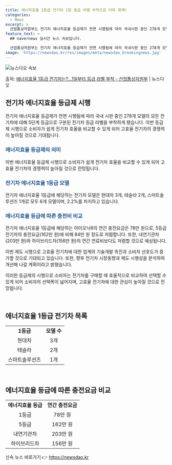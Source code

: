 ```yaml
---
title: 에너지효율 1등급 전기차 1일 등급 라벨 부착으로 더욱 화제!
categories:
  - News
excerpt: >
  산업통상자원부는 전기차 에너지효율 등급제가 전면 시행됨에 따라 국내시판 중인 278개 모델의 모든 전기차에 …
feature_text: >
  ## navernews 실시간 뉴스 속보입니다.

  산업통상자원부는 전기차 에너지효율 등급제가 전면 시행됨에 따라 국내시판 중인 278개 모델의 모든 전기차에 …
image: 'https://newsdao.kr/res/images/meta/newsdao_breakingnews.jpg'
---
```


![뉴스다오 속보](https://newsdao.kr/res/images/meta/newsdao_breakingnews.jpg)

<p>출처: <a href="https://newsdao.kr/3468" rel="dofollow">에너지효율 1등급 전기차는?…1일부터 등급 라벨 부착 - 산업통상자원부</a> | 뉴스다오</p>

<h2 data-ke-size="size26">전기차 에너지효율 등급제 시행</h2>
전기차 에너지효율 등급제가 전면 시행됨에 따라 국내 시판 중인 278개 모델의 모든 전기차에 대해 5단계 등급으로 구분된 전기차 등급 라벨을 부착하게 됐습니다. 이번 등급제 시행으로 소비자가 쉽게 전기차 효율을 비교할 수 있게 되어 고효율 전기차의 경쟁력이 높아질 것으로 기대됩니다.

<h3><span style="color: #1a5490;">에너지효율 등급제의 의미</span></h3>
이번 에너지효율 등급제 시행으로 소비자가 쉽게 전기차 효율을 비교할 수 있게 되어 고효율 전기차의 경쟁력이 높아질 것으로 전망됩니다.

<h3><span style="color: #1a5490;">전기차 에너지효율 1등급 모델</span></h3>
전기차 에너지효율 1등급에 해당하는 전기차 모델은 현대차 3개, 테슬라 2개, 스마트솔루션즈 1개로 모두 6개 모델이며, 2.2%를 차지하고 있습니다.

<h3><span style="color: #1a5490;">에너지효율 등급에 따른 충전비 비교</span></h3>
전기차 에너지효율 1등급에 해당하는 아이오닉6의 연간 충전요금은 78만 원으로, 5등급 전기차의 충전요금(162만 원)에 비해 84만 원 정도로 저렴합니다. 또한, 내연기관차(203만 원)와 하이브리드차(156만 원)의 연간 연료비보다도 저렴할 것으로 예상됩니다.

이번 제도 시행으로 고효율 전기차에 대한 업계의 기술개발 촉진과 소비자 선호도가 증가할 것으로 기대되고 있습니다. 또한, 향후 전기차 시장동향과 제도 시행성을 분석하여 개선해 나갈 계획이라고 밝혔습니다. 

이러한 등급제의 시행으로 소비자는 전기차를 구매할 때 효율적으로 비교하여 선택할 수 있게 되어 소비자의 선택폭이 넓어지며, 고효율 전기차에 대한 관심이 높아질 것으로 전망됩니다. 

<p data-ke-size="size16">&nbsp;</p>

<h2 data-ke-size="size26">에너지효율 1등급 전기차 목록</h2>
<table>
	<tbody>
		<tr>
			<td style="text-align: center; height: 17px;"><b>1등급</b></td>
			<td style="text-align: center; height: 17px;"><b>모델 수</b></td>
		</tr>
		<tr>
			<td style="text-align: center; height: 17px;">현대차</td>
			<td style="text-align: center; height: 17px;">3개</td>
		</tr>
		<tr>
			<td style="text-align: center; height: 17px;">테슬라</td>
			<td style="text-align: center; height: 17px;">2개</td>
		</tr>
		<tr>
			<td style="text-align: center; height: 17px;">스마트솔루션즈</td>
			<td style="text-align: center; height: 17px;">1개</td>
		</tr>
	</tbody>
</table>

<p data-ke-size="size16">&nbsp;</p>

<h2 data-ke-size="size26">에너지효율 등급에 따른 충전요금 비교</h2>
<table>
	<tbody>
		<tr>
			<td style="text-align: center; height: 17px;"><b>에너지효율 등급</b></td>
			<td style="text-align: center; height: 17px;"><b>연간 충전요금</b></td>
		</tr>
		<tr>
			<td style="text-align: center; height: 17px;">1등급</td>
			<td style="text-align: center; height: 17px;">78만 원</td>
		</tr>
		<tr>
			<td style="text-align: center; height: 17px;">5등급</td>
			<td style="text-align: center; height: 17px;">162만 원</td>
		</tr>
		<tr>
			<td style="text-align: center; height: 17px;">내연기관차</td>
			<td style="text-align: center; height: 17px;">203만 원</td>
		</tr>
		<tr>
			<td style="text-align: center; height: 17px;">하이브리드차</td>
			<td style="text-align: center; height: 17px;">156만 원</td>
		</tr>
	</tbody>
</table> 

신속 뉴스 바로가기 👉 <a href="https://newsdao.kr" rel="dofollow">https://newsdao.kr</a>


